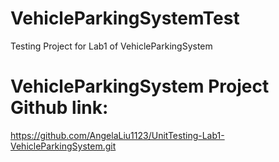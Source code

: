 # VehicleParkingSystemTest
Testing Project for Lab1 of VehicleParkingSystem

# VehicleParkingSystem Project Github link:
https://github.com/AngelaLiu1123/UnitTesting-Lab1-VehicleParkingSystem.git
